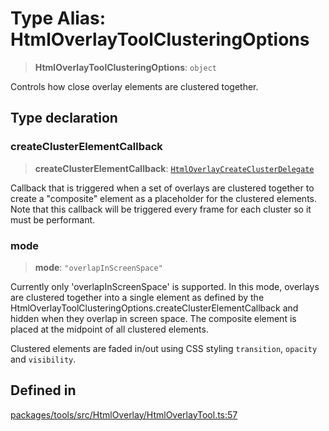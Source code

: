 # Type Alias: HtmlOverlayToolClusteringOptions

> **HtmlOverlayToolClusteringOptions**: `object`

Controls how close overlay elements are clustered together.

## Type declaration

### createClusterElementCallback

> **createClusterElementCallback**: [`HtmlOverlayCreateClusterDelegate`](HtmlOverlayCreateClusterDelegate.md)

Callback that is triggered when a set of overlays are clustered together
to create a "composite" element as a placeholder for the clustered elements.
Note that this callback will be triggered every frame for each cluster so it
must be performant.

### mode

> **mode**: `"overlapInScreenSpace"`

Currently only 'overlapInScreenSpace' is supported. In this mode,
overlays are clustered together into a single element as defined by
the HtmlOverlayToolClusteringOptions.createClusterElementCallback and hidden when they overlap
in screen space. The composite element is placed at the midpoint of
all clustered elements.

Clustered elements are faded in/out using CSS styling `transition`,
`opacity` and `visibility`.

## Defined in

[packages/tools/src/HtmlOverlay/HtmlOverlayTool.ts:57](https://github.com/cognitedata/reveal/blob/2acd9d17229d2bc8e309653b4d6a39ad941e44f1/viewer/packages/tools/src/HtmlOverlay/HtmlOverlayTool.ts#L57)
